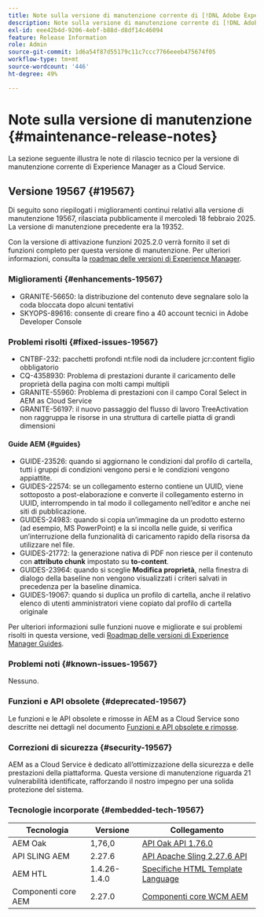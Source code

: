 ```yaml
---
title: Note sulla versione di manutenzione corrente di [!DNL Adobe Experience Manager]  as a Cloud Service.
description: Note sulla versione di manutenzione corrente di [!DNL Adobe Experience Manager]  as a Cloud Service.
exl-id: eee42b4d-9206-4ebf-b88d-d8df14c46094
feature: Release Information
role: Admin
source-git-commit: 1d6a54f87d55179c11c7ccc7766eeeb475674f05
workflow-type: tm+mt
source-wordcount: '446'
ht-degree: 49%

---
```



# Note sulla versione di manutenzione {#maintenance-release-notes}

La sezione seguente illustra le note di rilascio tecnico per la versione di manutenzione corrente di Experience Manager as a Cloud Service.

## Versione 19567 {#19567}

Di seguito sono riepilogati i miglioramenti continui relativi alla versione di manutenzione 19567, rilasciata pubblicamente il mercoledì 18 febbraio 2025. La versione di manutenzione precedente era la 19352.

Con la versione di attivazione funzioni 2025.2.0 verrà fornito il set di funzioni completo per questa versione di manutenzione. Per ulteriori informazioni, consulta la [roadmap delle versioni di Experience Manager](https://experienceleague.adobe.com/it/docs/experience-manager-release-information/aem-release-updates/update-releases-roadmap).

### Miglioramenti {#enhancements-19567}

* GRANITE-56650: la distribuzione del contenuto deve segnalare solo la coda bloccata dopo alcuni tentativi
* SKYOPS-89616: consente di creare fino a 40 account tecnici in Adobe Developer Console

### Problemi risolti {#fixed-issues-19567}

* CNTBF-232: pacchetti profondi nt:file nodi da includere jcr:content figlio obbligatorio
* CQ-4358930: Problema di prestazioni durante il caricamento delle proprietà della pagina con molti campi multipli
* GRANITE-55960: Problema di prestazioni con il campo Coral Select in AEM as Cloud Service
* GRANITE-56197: il nuovo passaggio del flusso di lavoro TreeActivation non raggruppa le risorse in una struttura di cartelle piatta di grandi dimensioni

#### Guide AEM {#guides}

* GUIDE-23526: quando si aggiornano le condizioni dal profilo di cartella, tutti i gruppi di condizioni vengono persi e le condizioni vengono appiattite.
* GUIDES-22574: se un collegamento esterno contiene un UUID, viene sottoposto a post-elaborazione e converte il collegamento esterno in UUID, interrompendo in tal modo il collegamento nell’editor e anche nei siti di pubblicazione.
* GUIDES-24983: quando si copia un’immagine da un prodotto esterno (ad esempio, MS PowerPoint) e la si incolla nelle guide, si verifica un’interruzione della funzionalità di caricamento rapido della risorsa da utilizzare nel file.
* GUIDES-21772: la generazione nativa di PDF non riesce per il contenuto con **attributo chunk** impostato su **to-content**.
* GUIDES-23964: quando si sceglie **Modifica proprietà**, nella finestra di dialogo della baseline non vengono visualizzati i criteri salvati in precedenza per la baseline dinamica.
* GUIDES-19067: quando si duplica un profilo di cartella, anche il relativo elenco di utenti amministratori viene copiato dal profilo di cartella originale

Per ulteriori informazioni sulle funzioni nuove e migliorate e sui problemi risolti in questa versione, vedi [Roadmap delle versioni di Experience Manager Guides](https://experienceleague.adobe.com/it/docs/experience-manager-guides/using/release-info/aem-guides-releases-roadmap).

### Problemi noti {#known-issues-19567}

Nessuno.

### Funzioni e API obsolete {#deprecated-19567}

Le funzioni e le API obsolete e rimosse in AEM as a Cloud Service sono descritte nei dettagli nel documento [Funzioni e API obsolete e rimosse](/help/release-notes/deprecated-removed-features.md).

### Correzioni di sicurezza {#security-19567}

AEM as a Cloud Service è dedicato all’ottimizzazione della sicurezza e delle prestazioni della piattaforma. Questa versione di manutenzione riguarda 21 vulnerabilità identificate, rafforzando il nostro impegno per una solida protezione del sistema.

### Tecnologie incorporate {#embedded-tech-19567}

| Tecnologia | Versione | Collegamento |
|---|--------------|-------------------------------------------------------------------------------------------------------------------|
| AEM Oak | 1,76,0 | [API Oak API 1.76.0](https://www.javadoc.io/doc/org.apache.jackrabbit/oak-api/1.76.0/index.html) |
| API SLING AEM | 2.27.6 | [API Apache Sling 2.27.6 API](https://www.javadoc.io/doc/org.apache.sling/org.apache.sling.api/latest/index.html) |
| AEM HTL | 1.4.26-1.4.0 | [Specifiche HTML Template Language](https://github.com/adobe/htl-spec) |
| Componenti core AEM | 2.27.0 | [Componenti core WCM AEM](https://github.com/adobe/aem-core-wcm-components) |
